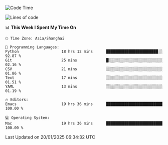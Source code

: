 <!--START_SECTION:waka-->
![Code Time](http://img.shields.io/badge/Code%20Time-2%2C487%20hrs%2015%20mins-blue)

![Lines of code](https://img.shields.io/badge/From%20Hello%20World%20I%27ve%20Written-310.0%20thousand%20lines%20of%20code-blue)

📊 **This Week I Spent My Time On** 

```text
🕑︎ Time Zone: Asia/Shanghai

💬 Programming Languages: 
Python                   18 hrs 12 mins      ███████████████████████░░   92.87 % 
Git                      25 mins             █░░░░░░░░░░░░░░░░░░░░░░░░   02.16 % 
CSV                      21 mins             ░░░░░░░░░░░░░░░░░░░░░░░░░   01.86 % 
Text                     17 mins             ░░░░░░░░░░░░░░░░░░░░░░░░░   01.51 % 
YAML                     13 mins             ░░░░░░░░░░░░░░░░░░░░░░░░░   01.19 % 

🔥 Editors: 
Emacs                    19 hrs 36 mins      █████████████████████████   100.00 % 

💻 Operating System: 
Mac                      19 hrs 36 mins      █████████████████████████   100.00 % 
```


 Last Updated on 20/01/2025 06:34:32 UTC
<!--END_SECTION:waka-->
